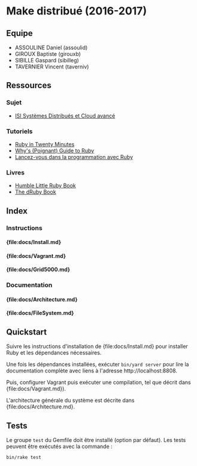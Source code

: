 # Make distribué (2016-2017)

## Equipe

* ASSOULINE Daniel (assoulid)
* GIROUX Baptiste (girouxb)
* SIBILLE Gaspard (sibilleg)
* TAVERNIER Vincent (taverniv)

## Ressources

### Sujet

* [ISI Systèmes Distribués et Cloud avancé](https://ensiwiki.ensimag.fr/index.php/ISI_Syst%C3%A8mes_Distribu%C3%A9s_et_Cloud_avanc%C3%A9)

### Tutoriels

* [Ruby in Twenty Minutes](https://www.ruby-lang.org/en/documentation/quickstart/)
* [Why's (Poignant) Guide to Ruby](http://poignant.guide/book/chapter-1.html)
* [Lancez-vous dans la programmation avec Ruby](https://openclassrooms.com/courses/lancez-vous-dans-la-programmation-avec-ruby)

### Livres

* [Humble Little Ruby Book](http://www.humblelittlerubybook.com/)
* [The dRuby Book](https://pragprog.com/book/sidruby/the-druby-book)

## Index

### Instructions
#### {file:docs/Install.md}
#### {file:docs/Vagrant.md}
#### {file:docs/Grid5000.md}

### Documentation
#### {file:docs/Architecture.md}
#### {file:docs/FileSystem.md}

## Quickstart

Suivre les instructions d'installation de {file:docs/Install.md} pour installer Ruby et les dépendances nécessaires.

Une fois les dépendances installées, exécuter `bin/yard server` pour lire la documentation complète avec liens à
l'adresse http://localhost:8808.

Puis, configurer Vagrant puis exécuter une compilation, tel que décrit dans {file:docs/Vagrant.md}).

L'architecture générale du système est décrite dans {file:docs/Architecture.md}.

## Tests

Le groupe `test` du Gemfile doit être installé (option par défaut). Les tests peuvent être exécutés avec la commande :

```bash
bin/rake test
```
